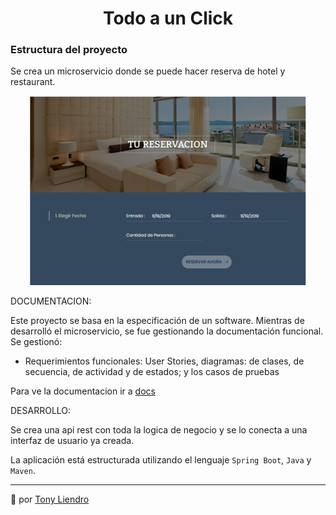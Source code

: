 <h1 align="center"> Todo a un Click</h1>

### Estructura del proyecto
Se crea un microservicio donde se puede hacer reserva de hotel y restaurant.
<p align="center"><img src="https://github.com/Tony-L-93/Todo-a-un-Click/blob/master/doc/Reserva_Hotel.png"/></p>

DOCUMENTACION:

Este proyecto se basa en la especificación de un software. Mientras de desarrolló el microservicio, se fue gestionando la documentación funcional.
Se gestionó:
- Requerimientos funcionales: User Stories, diagramas: de clases, de secuencia, de actividad y de estados; y los casos de pruebas

Para ve la documentacion ir a [docs](https://github.com/Tony-L-93/Todo-a-un-Click/tree/master/doc)

DESARROLLO:

Se crea una api rest con toda la logica de negocio y se lo conecta a una interfaz de usuario ya creada. 

La aplicación está estructurada utilizando el lenguaje `Spring Boot`, `Java` y `Maven`.


---
 📢 por [Tony Liendro](https://github.com/Tony-L-93)
